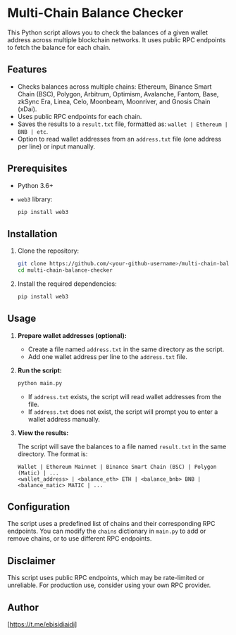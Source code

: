 # Multi-Chain Balance Checker

This Python script allows you to check the balances of a given wallet address across multiple blockchain networks. It uses public RPC endpoints to fetch the balance for each chain.

## Features

*   Checks balances across multiple chains: Ethereum, Binance Smart Chain (BSC), Polygon, Arbitrum, Optimism, Avalanche, Fantom, Base, zkSync Era, Linea, Celo, Moonbeam, Moonriver, and Gnosis Chain (xDai).
*   Uses public RPC endpoints for each chain.
*   Saves the results to a `result.txt` file, formatted as: `wallet | Ethereum | BNB | etc`.
*   Option to read wallet addresses from an `address.txt` file (one address per line) or input manually.

## Prerequisites

*   Python 3.6+
*   `web3` library:

    ```bash
    pip install web3
    ```

## Installation

1.  Clone the repository:

    ```bash
    git clone https://github.com/<your-github-username>/multi-chain-balance-checker.git
    cd multi-chain-balance-checker
    ```

2.  Install the required dependencies:

    ```bash
    pip install web3
    ```

## Usage

1.  **Prepare wallet addresses (optional):**
    *   Create a file named `address.txt` in the same directory as the script.
    *   Add one wallet address per line to the `address.txt` file.

2.  **Run the script:**

    ```bash
    python main.py
    ```

    *   If `address.txt` exists, the script will read wallet addresses from the file.
    *   If `address.txt` does not exist, the script will prompt you to enter a wallet address manually.

3.  **View the results:**

    The script will save the balances to a file named `result.txt` in the same directory.  The format is:

    ```
    Wallet | Ethereum Mainnet | Binance Smart Chain (BSC) | Polygon (Matic) | ...
    <wallet_address> | <balance_eth> ETH | <balance_bnb> BNB | <balance_matic> MATIC | ...
    ```

## Configuration

The script uses a predefined list of chains and their corresponding RPC endpoints.  You can modify the `chains` dictionary in `main.py` to add or remove chains, or to use different RPC endpoints.

## Disclaimer

This script uses public RPC endpoints, which may be rate-limited or unreliable. For production use, consider using your own RPC provider.

## Author

[https://t.me/ebisidiaidi]
